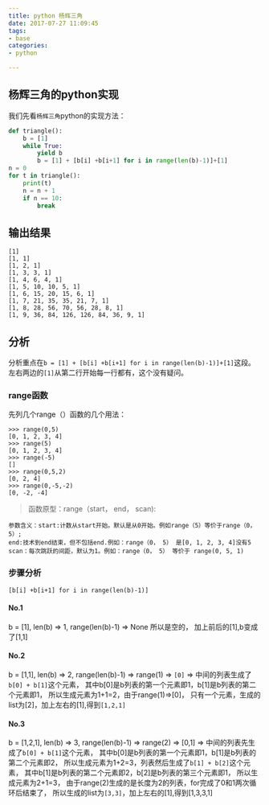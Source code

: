 ```yaml
---
title: python 杨辉三角
date: 2017-07-27 11:09:45
tags:
- base
categories:
- python

---
```


## 杨辉三角的python实现
我们先看`杨辉三角`python的实现方法：

```python
def triangle():
    b = [1]
    while True:
        yield b
        b = [1] + [b[i] +b[i+1] for i in range(len(b)-1)]+[1]
n = 0
for t in triangle():
    print(t)
    n = n + 1
    if n == 10:
        break

```

<!--more -->

## 输出结果

	[1]
	[1, 1]
	[1, 2, 1]
	[1, 3, 3, 1]
	[1, 4, 6, 4, 1]
	[1, 5, 10, 10, 5, 1]
	[1, 6, 15, 20, 15, 6, 1]
	[1, 7, 21, 35, 35, 21, 7, 1]
	[1, 8, 28, 56, 70, 56, 28, 8, 1]
	[1, 9, 36, 84, 126, 126, 84, 36, 9, 1]
	
## 分析
分析重点在`b = [1] + [b[i] +b[i+1] for i in range(len(b)-1)]+[1]`这段。
左右两边的`[1]`从第二行开始每一行都有，这个没有疑问。

### range函数
先列几个range（）函数的几个用法：

	>>> range(0,5)
	[0, 1, 2, 3, 4]
	>>> range(5)
	[0, 1, 2, 3, 4]
	>>> range(-5)
	[]
	>>> range(0,5,2)
	[0, 2, 4]
	>>> range(0,-5,-2)
	[0, -2, -4]

>函数原型：range（start， end， scan):

	参数含义：start:计数从start开始。默认是从0开始。例如range（5）等价于range（0， 5）;
	end:技术到end结束，但不包括end.例如：range（0， 5） 是[0, 1, 2, 3, 4]没有5
	scan：每次跳跃的间距，默认为1。例如：range（0， 5） 等价于 range(0, 5, 1)
### 步骤分析
`[b[i] +b[i+1] for i in range(len(b)-1)]`
#### No.1
b = [1], len(b) => 1,
range(len(b)-1) => None 所以是空的，
加上前后的[1],b变成了[1,1]

#### No.2
b = [1,1], len(b) => 2,
range(len(b)-1) => range(1) => `[0]`
=> 中间的列表生成了`b[0] + b[1]`这个元素，
其中b[0]是b列表的第一个元素即1，b[1]是b列表的第二个元素即1，
所以生成元素为1+1=2，由于range(1)=>[0]，
只有一个元素，生成的list为[2]，加上左右的[1],得到`[1,2,1]`
#### No.3
b = [1,2,1], len(b) => 3,
range(len(b)-1) => range(2)
=> [0,1] => 中间的列表先生成了`b[0] + b[1]`这个元素，
其中b[0]是b列表的第一个元素即1，b[1]是b列表的第二个元素即2，
所以生成元素为1+2=3，列表然后生成了`b[1] + b[2]`这个元素，
其中b[1]是b列表的第二个元素即2，b[2]是b列表的第三个元素即1，
所以生成元素为2+1=3，
由于range(2)生成的是长度为2的列表，for完成了0和1两次循环后结束了，
所以生成的list为`[3,3]`，加上左右的[1],得到[1,3,3,1]